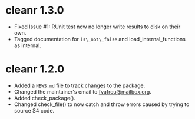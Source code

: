 # cleanr 1.3.0

* Fixed Issue #1: RUnit test now no longer write results to disk on their own.
* Tagged documentation for `is\_not\_false` and load\_internal\_functions as
  internal.

# cleanr 1.2.0

* Added a `NEWS.md` file to track changes to the package.
* Changed the maintainer's email to <fvafrcu@mailbox.org>.
* Added check\_package().
* Changed check\_file() to now catch and throw errors caused by trying to source S4 code.
